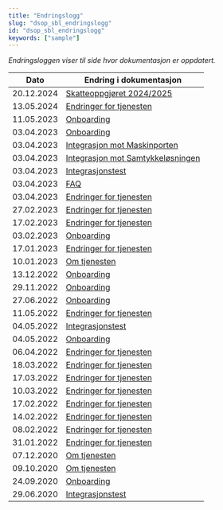 ```yaml
---
title: "Endringslogg"
slug: "dsop_sbl_endringslogg"
id: "dsop_sbl_endringslogg"
keywords: ["sample"]
---
```


*Endringsloggen viser til side hvor dokumentasjon er oppdatert.*

| Dato         | Endring i dokumentasjon   |
|-------------| ------------------------|
|20.12.2024|[Skatteoppgjøret 2024/2025](https://dokumentasjon.dsop.no/dsop_sbl_endringer.html) |
|13.05.2024|[Endringer for tjenesten](https://dokumentasjon.dsop.no/dsop_sbl_endringer.html) |
|11.05.2023|[Onboarding](https://dokumentasjon.dsop.no/dsop_sbl_onboarding.html#registrering)
|03.04.2023|[Onboarding](https://dokumentasjon.dsop.no/dsop_sbl_onboarding.html#endringslogg) |
|03.04.2023|[Integrasjon mot Maskinporten](https://dokumentasjon.dsop.no/dsop_sbl_integrasjonMaskinporten.html#endringslogg) |
|03.04.2023|[Integrasjon mot Samtykkeløsningen](https://dokumentasjon.dsop.no/dsop_sbl_integrasjonSamtykkel%C3%B8sningen.html#endringslogg) |
|03.04.2023|[Integrasjonstest](https://dokumentasjon.dsop.no/dsop_sbl_integrasjonstest.html#endringslogg) |
|03.04.2023|[FAQ](https://dokumentasjon.dsop.no/dsop_sbl_faq.html#oversikt-over-feilkoder) |
|03.04.2023|[Endringer for tjenesten](https://dokumentasjon.dsop.no/dsop_sbl_endringer.html#endringslogg) |
|27.02.2023|[Endringer for tjenesten](https://dokumentasjon.dsop.no/dsop_sbl_endringer.html#skatteoppgj%C3%B8r-2022) |
|17.02.2023|[Endringer for tjenesten](https://dokumentasjon.dsop.no/dsop_sbl_endringer.html#skatteoppgj%C3%B8r-2022) |
|03.02.2023|[Onboarding](https://dokumentasjon.dsop.no/dsop_sbl_onboarding.html#registrering) |
|17.01.2023|[Endringer for tjenesten](https://dokumentasjon.dsop.no/dsop_sbl_endringer.html#skatteoppgj%C3%B8r-2022) |
|10.01.2023|[Om tjenesten](https://dokumentasjon.dsop.no/dsop_digitaleiendomshandel_om.html)
|13.12.2022|[Onboarding](https://dokumentasjon.dsop.no/dsop_sbl_onboarding.html) |
|29.11.2022|[Onboarding](https://dokumentasjon.dsop.no/dsop_sbl_onboarding.html) |
|27.06.2022|[Onboarding](https://dokumentasjon.dsop.no/dsop_sbl_onboarding.html) |
|11.05.2022|[Endringer for tjenesten](https://dokumentasjon.dsop.no/dsop_sbl_endringer.html) |
|04.05.2022|[Integrasjonstest](https://dokumentasjon.dsop.no/dsop_sbl_integrasjonstest.html)
|04.05.2022|[Onboarding](https://dokumentasjon.dsop.no/dsop_sbl_onboarding.html)
|06.04.2022|[Endringer for tjenesten](https://dokumentasjon.dsop.no/dsop_sbl_endringer.html) |
|18.03.2022|[Endringer for tjenesten](https://dokumentasjon.dsop.no/dsop_sbl_endringer.html) |
|17.03.2022|[Endringer for tjenesten](https://dokumentasjon.dsop.no/dsop_sbl_endringer.html) |
|10.03.2022|[Endringer for tjenesten](https://dokumentasjon.dsop.no/dsop_sbl_endringer.html) |
|17.02.2022|[Endringer for tjenesten](https://dokumentasjon.dsop.no/dsop_sbl_endringer.html) |
|14.02.2022	|[Endringer for tjenesten](https://dokumentasjon.dsop.no/dsop_sbl_endringer.html) |
|08.02.2022|[Endringer for tjenesten](https://dokumentasjon.dsop.no/dsop_sbl_endringer.html) |
|31.01.2022|[Endringer for tjenesten](https://dokumentasjon.dsop.no/dsop_sbl_endringer.html) |
|07.12.2020|[Om tjenesten](https://dokumentasjon.dsop.no/dsop_sbl_om.html#Innhenting%20av%20%C3%B8konomisk%20bakgrunnsinformasjon%20for%20kausjonister%20for%20privat-%20og%20bedriftsl%C3%A5n)
|09.10.2020|[Om tjenesten](https://dokumentasjon.dsop.no/dsop_sbl_om.html#endringslogg)|
|24.09.2020|[Onboarding](https://dokumentasjon.dsop.no/dsop_sbl_onboarding.html#endringslogg)|
|29.06.2020|[Integrasjonstest](https://dokumentasjon.dsop.no/dsop_sbl_integrasjonstest.html#endringslogg)  |



